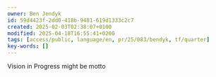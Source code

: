 ```yaml
---
owner: Ben Jendyk
id: 59d4423f-2dd0-418b-9481-619d1333c2c7
created: 2025-02-03T02:38:07+0100
modified: 2025-04-18T16:55:41+0200
tags: [access/public, language/en, pr/25/083/bendyk, tf/quarter]
key-words: []
---
```


Vision in Progress might be motto